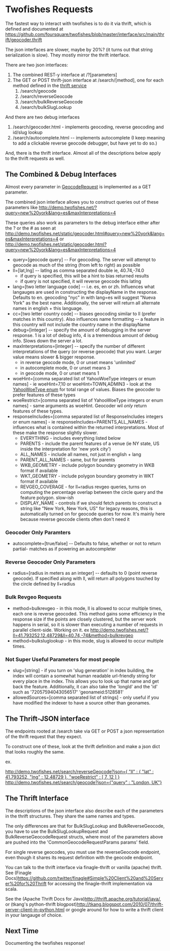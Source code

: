 # Twofishes Requests

The fastest way to interact with twofishes is to do it via thrift, which is defined and documented at <https://github.com/foursquare/twofishes/blob/master/interface/src/main/thrift/geocoder.thrift>

The json interfaces are slower, maybe by 20%? (it turns out that string serialization is slow). They mostly mirror the thrift interface.

There are two json interfaces:

1. The combined REST-y interface at /?[parameters]
2. The GET or POST thrift-json interface at /search/[method], one for each method defined in the [thrift service](https://github.com/foursquare/twofishes/blob/master/interface/src/main/thrift/geocoder.thrift#L350)
    1. /search/geocode
    2. /search/reverseGeocode
    3. /search/bulkReverseGeocode
    4. /search/bulkSlugLookup
    
And there are two debug interfaces

1. /search/geocoder.html - implements geocoding, reverse geocoding and id/slug lookup
2. /search/autocomplete.html -- implements autocomplete
(I keep meaning to add a clickable reverse geocode debugger, but have yet to do so.)

And, there is the thrift interface. Almost all of the descriptions below apply to the thrift requests as well.
    
## The Combined & Debug Interfaces
Almost every parameter in [GeocodeRequest](https://github.com/foursquare/twofishes/blob/master/interface/src/main/thrift/geocoder.thrift#L243) is implemented as a GET parameter.

The combined json interface allows you to construct queries out of these parameters like <http://demo.twofishes.net/?query=new%20york&lang=es&maxInterpretations=4>

These queries also work as parameters to the debug interface either after the ? or the # as seen at <http://demo.twofishes.net/static/geocoder.html#query=new%20york&lang=es&maxInterpretations=4> or <http://demo.twofishes.net/static/geocoder.html?query=new%20york&lang=es&maxInterpretations=4>

- query=[geocode query] -- For geocoding. The server will attempt to geocode as much of the string (from left to right) as possible
- ll=[lat,lng] -- latlng as comma separated double ie, 40.74,-74.0
    - if query is specified, this will be a hint to bias returned results
    - if query is not specified, it will reverse geocode this latlng
- lang=[two letter language code] -- i.e. es, en or zh. Influences what langauges are used in constructing the displayName in the response. Defaults to en. geocoding "nyc" in with lang=es will suggest "Nueva York" as the best name. Additionally, the server will return all alternate names in english + this language.
- cc=[two letter country code] -- biases geocoding similar to ll (prefer matches in this country). Also influences name formatting -- a feature in this country will not include the country name in the displayName
- debug=[integer] -- specify the amount of debugging in the server response. 1 is a lot of debug info, 4 is a tremendous amount of debug info. Slows down the server a lot.
- maxInterpretations=[integer] -- specify the number of different interpretations of the query (or reverse geocode) that you want. Larger value means slower & bigger response.
    - in reverse geocode mode, 0 or unset means 'unlimited'
    - in autocomplete mode, 0 or unset means 3
    - in geocode mode, 0 or unset means 1
- woeHint=[comma separated list of YahooWoeType integers or enum names] - ie woeHint=7,10 or woeHint=TOWN,ADMIN3 - look at the [YahooWoeType enum](https://github.com/foursquare/twofishes/blob/master/interface/src/main/thrift/geocoder.thrift#L3) for total range of values. Biases the geocoder to prefer features of these types
- woeRestrict=[comma separated list of YahooWoeType integers or enum names] - same arguments as woeHint. Geocoder wil *only* return features of these types.
- responseIncludes=[comma separated list of ResponseIncludes integers or enum names] - ie responseIncludes=PARENTS,ALL_NAMES - influences what is contained within the returned interpretations. Most of these make the response slightly slower.
    - EVERYTHING - includes everything listed below
    - PARENTS - include the parent features of a venue (ie NY state, US inside the interpretation for 'new york city')
    - ALL_NAMES - include all names, not just in english + lang
    - PARENT_ALL_NAMES - same, but for parents
    - WKB_GEOMETRY - include polygon boundary geometry in WKB format if available
    - WKT_GEOMETRY - include polygon boundary geometry in WKT format if available
    - REVGEO_COVERAGE - for ll+radius revgeo queries, turns on computing the percentage overlap between the circle query and the feature polygon. slow-ish
    - DISPLAY_NAME -  controls if we should fetch parents to construct a string like "New York, New York, US" for legacy reasons, this is automatically turned on for geocode queries for now. It's mainly here because reverse geocode clients often don't need it
    
### Geocoder Only Paramters
- autocomplete=[true/false] -- Defaults to false, whether or not to return partial-  matches as if powering an autocompleter


### Reverse Geocoder Only Parameters
- radius=[radius in meters as an integer] -- defaults to 0 (point reverse geocode). If specified along with ll, will return all polygons touched by the circle defined by ll+radius

### Bulk Revgeo Requests
- method=bulkrevgeo - in this mode, ll is allowed to occur multiple times, each one is reverse geocoded. This method gains some efficiency in the response size if the points are closely clustered, but the server work happens in serial, so it is slower than executing a number of requests in parallel client-side. Working on it. ex <http://demo.twofishes.net/?ll=41.793252,12.48729&ll=40.74,-74&method=bulkrevgeo>
- method=bulksluglookup - in this mode, slug is allowed to occur multiple times.


### Not Super Useful Parameters for most people
- slug=[string] - if you turn on 'slug generation' in index building, the index will contain a somewhat human readable url-friendly string for every place in the index. This allows you to look up that name and get back the feature. Additionally, it can also take the 'longId' and the 'id' such as '72057594043056517' 'geonameid:5128581'
- allowedSources=[comma separated list of strings] - only useful if you have modified the indexer to have a source other than geonames.


## The Thrift-JSON interface
The endpoints rooted at /search take via GET or POST a json representation of the thrift request that they expect. 

To construct one of these, look at the thrift definition and make a json dict that looks roughly the same.

ex.

[http://demo.twofishes.net/search/reverseGeocode?json={ "ll" : { "lat" : 41.793252, "lng" : 12.48729 }, "woeRestrict" : [ 7, 12 ] }](http://demo.twofishes.net/search/reverseGeocode?json={%20%22ll%22%20:%20{%20%22lat%22%20:%2041.793252,%20%22lng%22%20:%2012.48729%20},%20%22woeRestrict%22%20:%20[%207,%2012%20]%20})
[http://demo.twofishes.net/search/geocode?json={"query" : "London, UK"}](http://demo.twofishes.net/search/geocode?json={%22query%22%20:%20%22London,%20UK%22})

## The Thrift Interface
The descriptions of the json interface also describe each of the parameters in the thrift structures. They share the same names and types.

The only differences are that for BulkSlugLookup and BulkReverseGeocode, you have to use the BulkSlugLookupRequest and BulkReverseGeocodeRequest structs, where most of the parameters above are pushed into the 'CommonGeocodeRequestParams params' field.

For single reverse geocodes, you must use the reverseGeocode endpoint, even though it shares its request definition with the geocode endpoint.

You can talk to the thrift interface via finagle-thrift or vanilla (apache) thrift. See (Finagle Docs)<https://github.com/twitter/finagle#Simple%20Client%20and%20Server%20for%20Thrift> for accessing the finagle-thrift implementation via scala. 

See the (Apache Thrift Docs for Java)<http://thrift.apache.org/tutorial/java/>, or (tkang's python-thrift blogpost)<http://tkang.blogspot.com/2010/07/thrift-server-client-in-python.html> or google around for how to write a thrift client in your langauge of choice.

## Next Time
Documenting the twofishes response!



    

